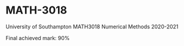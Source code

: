 # MATH-3018
University of Southampton 
MATH3018 Numerical Methods 2020-2021

Final achieved mark: 90%
